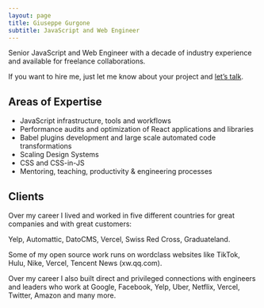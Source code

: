 ```yaml
---
layout: page
title: Giuseppe Gurgone
subtitle: JavaScript and Web Engineer
---
```


Senior JavaScript and Web Engineer with a decade of industry experience and available for freelance collaborations.

If you want to hire me, just let me know about your project and [let’s talk](https://twitter.com/messages/compose?recipient_id=75840965&text=Hey%20Giuseppe%20let%27s%20talk%20about%20working%20together).

## Areas of Expertise

- JavaScript infrastructure, tools and workflows
- Performance audits and optimization of React applications and libraries
- Babel plugins development and large scale automated code transformations
- Scaling Design Systems
- CSS and CSS-in-JS
- Mentoring, teaching, productivity & engineering processes

## Clients

Over my career I lived and worked in five different countries for great companies and with great customers:

Yelp, Automattic, DatoCMS, Vercel, Swiss Red Cross, Graduateland.

Some of my open source work runs on wordclass websites like TikTok, Hulu, Nike, Vercel, Tencent News (xw.qq.com).

Over my career I also built direct and privileged connections with engineers and leaders who work at Google, Facebook, Yelp, Uber, Netflix, Vercel, Twitter, Amazon and many more.
